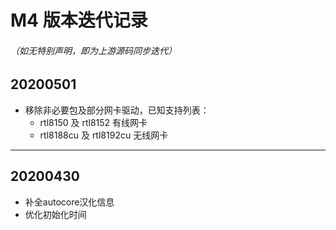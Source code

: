 # M4 版本迭代记录
###### （如无特别声明，即为上游源码同步迭代）

## 20200501
* 移除非必要包及部分网卡驱动，已知支持列表：
    - rtl8150 及 rtl8152 有线网卡
    - rtl8188cu 及 rtl8192cu 无线网卡

---
## 20200430
* 补全autocore汉化信息
* 优化初始化时间
